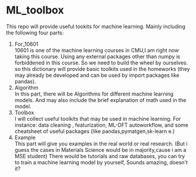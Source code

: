 # ML_toolbox

This repo will provide useful tookits for machine learning.
Mainly including the following four parts:
  1. For_10601  
     10601 is one of the machine learning courses in CMU,I am right now taking this course. Using any external packages other than numpy is forbiddened in this course. So we need to build the wheel by ourselves.
     so this dictionary will provide basic toolkits used in the homeworks (they may already be developed and can be used by import packages like pandas).
  3. Algorithm  
      In this part, there will be Algorithms for different machine learning models. And may also include the brief explanation of math used in the model.
  4. Toolbox  
      I will collect useful toolkits that may be used in machine learning. For instance: data cleaning , featurization, ML-DFT autoworkflow, and some cheatsheet of useful packages (like pandas,pymatgen,sk-learn e.)
  5. Example  
     This part will give you examples in the real world or real research. (But i guess the cases in Materials Science would be in majority,cause i am a MSE student)
     There would be tutorials and raw databases, you can try to train a machine learning model by yourself, Sounds amazing, doesn't it?
